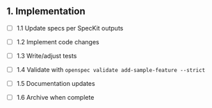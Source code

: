 ## 1. Implementation
- [ ] 1.1 Update specs per SpecKit outputs
- [ ] 1.2 Implement code changes
- [ ] 1.3 Write/adjust tests
- [ ] 1.4 Validate with `openspec validate add-sample-feature --strict`
- [ ] 1.5 Documentation updates
- [ ] 1.6 Archive when complete

